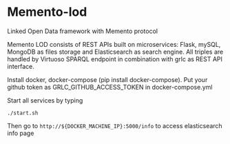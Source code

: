 # Memento-lod

Linked Open Data framework with Memento protocol

Memento LOD consists of REST APIs built on microservices: Flask, mySQL, MongoDB as files storage and Elasticsearch as search engine.
All triples are handled by Virtuoso SPARQL endpoint in combination with grlc as REST API interface. 

Install docker, docker-compose (pip install docker-compose).
Put your github token as GRLC_GITHUB_ACCESS_TOKEN in docker-compose.yml

Start all services by typing

```
./start.sh
```

Then go to `http://${DOCKER_MACHINE_IP}:5000/info` to access elasticsearch info page
